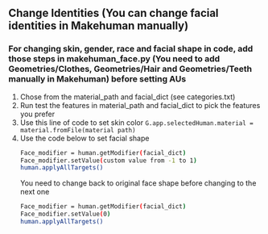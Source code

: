 ## Change Identities (You can change facial identities in Makehuman manually)
### For changing skin, gender, race and facial shape in code, add those steps in makehuman_face.py (You need to add Geometries/Clothes, Geometries/Hair and Geometries/Teeth manually in Makehuman) before setting AUs
1. Chose from the material_path and facial_dict (see categories.txt)
2. Run test the features in material_path and facial_dict to pick the features you prefer
3. Use this line of code to set skin color  `G.app.selectedHuman.material = material.fromFile(material path)`
4. Use the code below to set facial shape
   ```bash
   Face_modifier = human.getModifier(facial_dict)
   Face_modifier.setValue(custom value from -1 to 1)
   human.applyAllTargets()
    ```
   You need to change back to original face shape before changing to the next one
   ```bash
   Face_modifier = human.getModifier(facial_dict)
   Face_modifier.setValue(0)
   human.applyAllTargets()
   ```

